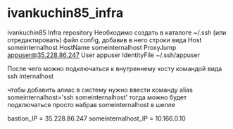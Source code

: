 # ivankuchin85_infra
ivankuchin85 Infra repository
Необходимо создать в каталоге ~/.ssh (или отредактировать) файл config, добавив в него строки вида
Host someinternalhost
    HostName someinternalhost
    ProxyJump appuser@35.228.86.247
    User appuser
    IdentityFile ~/.ssh/appuser

После чего можно подключаться к внутреннему хосту командой вида ssh internalhost

чтобы добавить алиас в систему нужно ввести команду alias someinternalhost='ssh someinternalhost'
тогда можно будет подключаться просто набрав someinternalhost в шелле

bastion_IP = 35.228.86.247
someinternalhost_IP = 10.166.0.10

